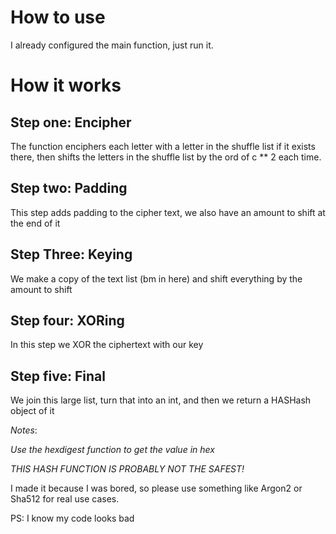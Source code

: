 # How to use

I already configured the main function, just run it.

# How it works
## Step one: Encipher
The function enciphers each letter with a letter in the shuffle list if it exists there, then shifts the letters in the shuffle list by the ord of c ** 2 each time. 
        
## Step two: Padding
This step adds padding to the cipher text, we also have an amount to shift at the end of it

## Step Three: Keying
We make a copy of the text list (bm in here) and shift everything by the amount to shift

## Step four: XORing
In this step we XOR the ciphertext with our key

## Step five: Final
We join this large list, turn that into an int, and then we return a HASHash object of it

_Notes_:

_Use the hexdigest function to get the value in hex_

*THIS HASH FUNCTION IS PROBABLY NOT THE SAFEST!*

I made it because I was bored, so please use something like Argon2 or Sha512 for real use cases.

PS: I know my code looks bad
